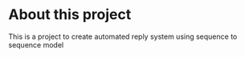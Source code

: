 # About this project
This is a project to create automated reply system using sequence to sequence model